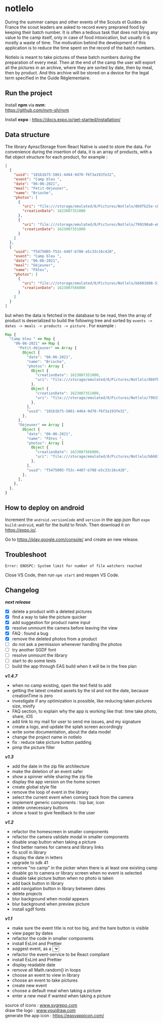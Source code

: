 # notlelo

During the summer camps and other events of the Scouts et Guides de France the scout leaders are asked to record every preprared food by keeping their batch number. It is often a tedious task that does not bring any value to the camp itself, only in case of food intoxication, but usually it is mostly a waste of time. The motivation behind the development of this application is to reduce the time spent on the record of the batch numbers.

Notlelo is meant to take pictures of these batch numbers during the preparation of every meal. Then at the end of the camp the user will export all the pictures in an archive, where they are sorted by date, then by meal, then by product. And this archive will be stored on a device for the legal term specified in the Guide Réglementaire.

## Run the project

Install **npm** via **nvm**:  
https://github.com/nvm-sh/nvm

Install **expo** : https://docs.expo.io/get-started/installation/

## Data structure

The library AynscStorage from React Native is used to store the data. For convenience during the insertion of data, it is an array of products, with a flat object structure for each product, for example :

```json
[
  {
    "uuid": "101b1b75-5861-4464-9d70-f6f3a193fe32",
    "event": "Camp bleu ",
    "date": "06-06-2021",
    "meal": "Petit-déjeuner",
    "name": "Brioche",
    "photos": [
      {
        "uri": "file:///storage/emulated/0/Pictures/Notlelo/0b9fb25e-c80a-4d5e-8e33-057a25f3769d.jpg",
        "creationDate": 1623007351000
      },
      {
        "uri": "file:///storage/emulated/0/Pictures/Notlelo/799190a0-e03d-4952-85cd-6a6c6d0c24ab.jpg",
        "creationDate": 1623007351000
      }
    ]
  },
  {
    "uuid": "f5475005-f53c-4407-b708-e5c33c16c420",
    "event": "Camp bleu ",
    "date": "06-06-2021",
    "meal": "Déjeuner",
    "name": "Pâtes",
    "photos": [
      {
        "uri": "file:///storage/emulated/0/Pictures/Notlelo/b6603d08-5149-4b0e-80d9-f89af1da66a8.jpg",
        "creationDate": 1623007566000
      }
    ]
  }
]
```

but when the data is fetched in the database to be read, then the array of product is deserialized to build the following tree and sorted by `events -> dates -> meals -> products -> picture` . For example :

```javascript
Map {
  "Camp bleu " => Map {
    "06-06-2021" => Map {
      "Petit-déjeuner" => Array [
        Object {
          "date": "06-06-2021",
          "name": "Brioche",
          "photos": Array [
            Object {
              "creationDate": 1623007351000,
              "uri": "file:///storage/emulated/0/Pictures/Notlelo/0b9fb25e-c80a-4d5e-8e33-057a25f3769d.jpg",
            },
            Object {
              "creationDate": 1623007351000,
              "uri": "file:///storage/emulated/0/Pictures/Notlelo/799190a0-e03d-4952-85cd-6a6c6d0c24ab.jpg",
            },
          ],
          "uuid": "101b1b75-5861-4464-9d70-f6f3a193fe32",
        },
      ],
      "Déjeuner" => Array [
        Object {
          "date": "06-06-2021",
          "name": "Pâtes ",
          "photos": Array [
            Object {
              "creationDate": 1623007566000,
              "uri": "file:///storage/emulated/0/Pictures/Notlelo/b6603d08-5149-4b0e-80d9-f89af1da66a8.jpg",
            },
          ],
          "uuid": "f5475005-f53c-4407-b708-e5c33c16c420",
        },
      ],
    },
  },
}
```

## How to deploy on android

Increment the `android.versionCode` and `version` in the app.json
Run `expo build:android`, wait for the build to finish. Then download it on https://expo.io/.

Go to https://play.google.com/console/ and create an new release.

## Troubleshoot

`Error: ENOSPC: System limit for number of file watchers reached`

Close VS Code, then run `npm start` and reopen VS Code.

## Changelog

**_next release_**

- [x] delete a product with a deleted pictures
- [x] find a way to take the picture quicker
- [x] add suggestion for product name input
- [x] resolve unmount the camera before leaving the view
- [x] FAQ : found a bug
- [x] remove the deleted photos from a product
- [ ] do not ask a permission whenever handling the photos
- [ ] try another SGDF font
- [ ] resolve unmount the library
- [ ] start to do some tests
- [ ] build the app through EAS build when it will be in the free plan

**_v1.4.7_**

- when no camp existing, open the text field to add
- getting the latest created assets by the id and not the date, because creationTime is zero
- investigate if any optimization is possible, like reducing taken pictures size, minify
- FAQ section, to explain why the app is working like that: time take photo, share, iOS
- add link to my mail for user to send me issues, and my signature
- create a logo, and update the splah screen accordingly
- write some documentation, about the data model
- change the project name in notlelo
- fix : reduce take picture button padding
- pimp the picture filler

**_v1.3_**

- add the date in the zip file architecture
- make the deletion of an event safer
- show a spinner while sharing the zip file
- display the app version on the home screen
- create global style file
- remove the loop of event in the library
- select the current event when coming back from the camera
- implement generic components : top bar, icon
- delete unnecessary buttons
- show a toast to give feedback to the user

**_v1.2_**

- refactor the homescreen in smaller components
- refactor the camera validate modal in smaller components
- disable snap button when taking a picture
- find better names for camera and library links
- fix scoll in library
- display the date in letters
- upgrade to sdk 41
- remove "no camp" in the picker when there is at least one existing camp
- disable go to camera or library screen when no event is selected
- disable take picture button when no photo is taken
- add back button in library
- add navigation button in library between dates
- delete projects
- blur background when modal appears
- blur background when preview picture
- install sgdf fonts

**_v1.1_**

- make sure the event title is not too big, and the hare button is visible
- view pager by dates
- refactor the code in smaller components
- install EsLint and Prettier
- suggest event, as a <select></select>
- refactor the event-service to be React compliant
- install EsLint and Prettier
- display readable date
- remove all Math.random() in loops
- choose an event to view in library
- choose an event to take pictures
- create new event
- choose a default meal when taking a picture
- enter a new meal if wanted when taking a picture

source of icons : www.svgrepo.com  
draw the logo : www.youidraw.com  
generate the app icon : https://easyappicon.com/
